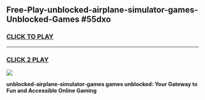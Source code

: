 
## Free-Play-unblocked-airplane-simulator-games-Unblocked-Games #55dxo
<h3>
<a href="https://news.freeplayer.one?title=unblocked-airplane-simulator-games&ref=8M">CLICK TO PLAY</a></h3>
<hr>

<h3>
<a href="https://news.freeplayer.one?title=unblocked-airplane-simulator-games&ref=8M">CLICK 2 PLAY</a>
  
</h3>

<a href="https://news.freeplayer.one?title=unblocked-airplane-simulator-games&ref=8M"><img src="https://clearcache.store/games.png"></a>


**unblocked-airplane-simulator-games games unblocked: Your Gateway to Fun and Accessible Online Gaming**

